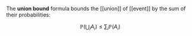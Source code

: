 The **union bound** formula bounds the [[union]] of [[event]] by the sum of their probabilities:

$$
\mathbb{P}\left( \bigcup_i A_i \right) \leqslant \sum_i \mathbb{P}(A_i)
$$